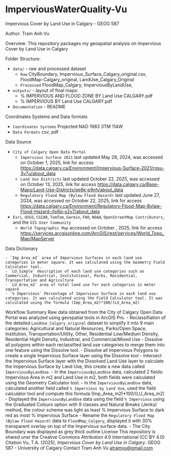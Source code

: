 # ImperviousWaterQuality-Vu
Impervious Cover by Land Use in Calgary - GEOG 587

Author: Tram Anh Vu

Overview: This repository packages my geospatial analysis on Impervious Cover by Land Use in Calgary

Folder Structure: 
   - `data/` - raw and processed dataset
      - `Raw` CityBoundary, Impervious_Surface_Calgary_original.csv, FloodMap-Calgary_original, LandUse_Calgary_Original
      - `Processed` FloodMap_Calgary, ImperviousByLandUse, 
   - `outputs/` - layout of final maps:
      - % IMPERVIOUS AND FLOOD ZONE BY Land Use CALGARY.pdf
      - % IMPERVIOUS BY Land Use CALGARY.pdf
   - `Documentation` -  README     

Coordinates Systems and Data formats
   - `Coordinates Systems` Projected NAD 1983 3TM 114W
   - `Data Formats` csv, pdf

Data Source
   - `City of Calgary Open Data Portal`
     - `Impervious Surface 2021` last updated May 28, 2024, was accessed on October 1, 2025, link for access https://data.calgary.ca/Environment/Impervious-Surface-2021/rgsu-3v7u/about_data
     - `Land Use Districts` last updated October 22, 2025, was accessed on October 13, 2025, link for access https://data.calgary.ca/Base-Maps/Land-Use-Districts/qe6k-p9nh/about_data
     - `Regulatory Flood Map (Bylaw Flood Hazard)` last updated June 27, 2024, was accessed on October 22, 2025, link for access https://data.calgary.ca/Environment/Regulatory-Flood-Map-Bylaw-Flood-Hazard-/tp6q-x2v7/about_data
   - `Esri`, `USGS`, `CGIAR`, `TomTom`, `Garmin`, `FAO`, `NOAA`, `OpenStreetMap Contributors`, and the `GIS User Community`
     - `World Topographic Map` accessed on October , 2025, link for access https://services.arcgisonline.com/ArcGIS/rest/services/World_Topo_Map/MapServer

Data Dictionary

    - `Imp_Area_m2` area of Impervious Surfaces in each land use categories in meter square. It was calculated using the Geometry Field Calculator tool.
    - `LU_Simple` description of each land use categories such as Commercial, Industrial, Institutional, Parks, Residential, Transportation and Agriculture
    - `LU_Area_m2` area of total land use for each categories in meter square
    - `% Impervious` Percentage of Impervious Surface in each land use categories. It was calculated using the Field Calculator tool. It was calculated using the formula (Imp_Area_m2)*100/(LU_Area_m2)
Workflow Summary
   Raw data obtained from the City of Calgary Open Data Portal was analyzed using geospatial tools in ArcGIS Pro.
    - Reclassifiation of the detailed `LandUse_Calgary_original` dataset to simplify it into 9 main categories: Agricultural and Natural Resources, Parks/Open Space, Institution, Transportation/Utility, Other, Residential Low/Medium Density, Residential Hight Density, Industrial, and Commercial/Mixed Use
    - Dissolve all polygons within each reclassified land use categories to merge them into one feature using the Dissolve tool.
    - Dissolve all Impervious Polygons to create a single Impervious Surface layer using the Dissolve tool
    - Intersect the Impervious Surface layer with the Dissolved Land Use layer to calculate the Impervious Surface by Land Use, this create a new data called `ImperviousByLandUse`.
    - In the `ImperviousByLandUse` data, calculated 2 fields: Impervious Area in m2 and Land Use in m2, both fields were calculated using the Geometry Calculator tool.
    - In the `ImperviousByLandUse` data, calculated another field called `% Impervious by Land Use`, used the field calculator tool and compute this formula (Imp_Area_m2)*100/(LU_Area_m2)
    - Displayed the `ImperviousByLandUse` data using the field `% Impervious` using the Graduated Colours option with 9 classes and Natural Breaks (Jenks) method, the colour scheme was light as least % Impervious Surface to dark red as most % Impervious Surface
    - Rename the `Regulatory Flood Map (Bylaw Flood Hazard)` data to `FloodMap_Calgary`, displayed it with 30% transparent overlay on top of the Impervious surface data.
    - The City Boundary was displayed as grey thick outline 
License
   This repository is shared uner the Creative Commons Attribution 4.0 International (CC BY 4.0)
Citation
   Vu, T.A. (2025), *Impervious Cover by Land Use in Calgary*. GEOG 587 - University of Calgary
Contact
   Tram Anh Vu atramvu@gmail.com 
